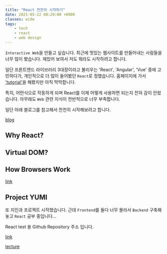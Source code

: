 ```yaml
---
title: "React 천천히 시작하기"
date: 2021-05-22 00:29:00 +0900
classes: wide
tags:
    - tech
    - react
    - web design
---
```


`Interactive Web`을 만들고 싶습니다. 최근에 멋있는 웹사이트를 만들어내는 사람들을 너무 많이 봤습니다. 재밌어 보여서 저도 뭐라도 시작하려고 합니다.

일단 프론트엔드 라이브러리 3대장이라고 불리우는 'React', 'Angular', 'Vue' 중에 고민하다가, 개인적으로 더 많이 들어봤던 `React`로 정했습니다. 홈페이지에 가서 ['tutorial'](https://reactjs.org/tutorial/tutorial.html)을 해봤지만 아직 막막합니다.

특히, 어떤식으로 작동하게 되며 React를 이제 어떻게 사용하면 되는지 전혀 감이 안왔습니다. 아무래도 `Web` 관련 지식이 전반적으로 너무 부족합니다.

일단 아래 블로그를 참고해서 천천히 시작해보려고 합니다.

[blog](https://velopert.com/3612)

## Why React?

## Virtual DOM?

## How Browsers Work

[link](https://www.html5rocks.com/en/tutorials/internals/howbrowserswork/)

## Project YUMI

또 지인과 프로젝트 시작했습니다. 근데 `Frontend`를 둘다 너무 몰라서 `Backend` 구축해놓고 `React` 공부 중입니다...

React test 용 Github Repository 주소 입니다.

[link](https://github.com/lazyduo/yumi-react-test)

[lecture](https://www.youtube.com/watch?v=Dorf8i6lCuk)
